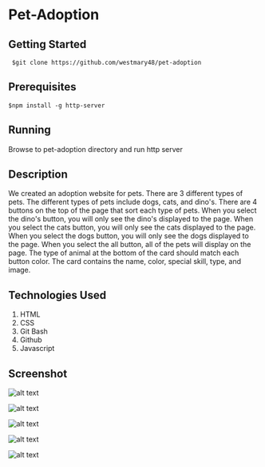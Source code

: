 # Pet-Adoption

## Getting Started

```
 $git clone https://github.com/westmary48/pet-adoption

```

## Prerequisites
```
$npm install -g http-server

```

## Running
Browse to pet-adoption directory and run http server

## Description

We created an adoption website for pets. There are 3 different types of pets. The different types of pets include dogs, cats, and dino's. There are 4 buttons on the top of the page that sort each type of pets. When you select the dino's button, you will only see the dino's displayed to the page. When you select the cats button, you will only see the cats displayed to the page. When you select the dogs button, you will only see the dogs displayed to the page. When you select the all button, all of the pets will display on the page. The type of animal at the bottom of the card should match each button color. The card contains the name, color, special skill, type, and image.

## Technologies Used

1. HTML
2. CSS
3. Git Bash
4. Github
5. Javascript

## Screenshot
![alt text](https://raw.githubusercontent.com/westmary48/adoption-website/master/images/imageone.png)

![alt text](https://raw.githubusercontent.com/westmary48/adoption-website/master/images/imagetwo.png)

![alt text](https://raw.githubusercontent.com/westmary48/adoption-website/master/images/imagethree.png)

![alt text](https://raw.githubusercontent.com/westmary48/padoption-website/master/images/imagefour.png)

![alt text](https://raw.githubusercontent.com/westmary48/adoption-website/master/images/imagefive.png)
